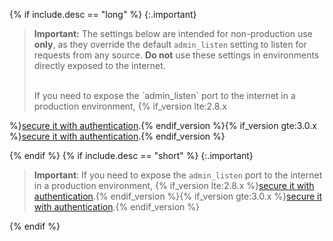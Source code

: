 {% if include.desc == "long" %}
   {:.important}
   > **Important:** The settings below are intended for non-production use **only**, as they override the default `admin_listen` setting to listen for requests from any source. **Do not** use these settings in environments directly exposed to the internet.
   >
   > <br>
   > If you need to expose the `admin_listen` port to the internet in a production environment,
   > {% if_version lte:2.8.x
   %}[secure it with authentication](/gateway/{{include.kong_version}}/admin-api/secure-admin-api).{% endif_version %}{% if_version gte:3.0.x
   %}[secure it with authentication](/gateway/{{include.kong_version}}/production/running-kong/secure-admin-api).{% endif_version %}


{% endif %}
{% if include.desc == "short" %}
   {:.important}
   > **Important**: If you need to expose the `admin_listen` port to the internet in a production environment,
  > {% if_version lte:2.8.x
    %}[secure it with authentication](/gateway/{{include.kong_version}}/admin-api/secure-admin-api).{% endif_version %}{% if_version gte:3.0.x
    %}[secure it with authentication](/gateway/{{include.kong_version}}/production/running-kong/secure-admin-api).{% endif_version %}

{% endif %}
